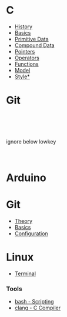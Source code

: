 # C
- [History](./topics/c/history.md)
- [Basics](./topics/c/basics.md)
- [Primitive Data](./topics/c/primitiveData.md)
- [Compound Data](./topics/c/compoundData.md)
- [Pointers](./topic/c/pointers.md)
- [Operators](./topic/c/operators.md)
- [Functions](./topic/c/functions.md)
- [Model](./topic/c/model.md)
- [Style*](./topic/c/style.md)

# Git










<br><br><br><br>
ignore below lowkey<br>
<br>
<br>

# Arduino

# Git
- [Theory](./topics/gitTheory.md)
- [Basics](./topics/gitBasics.md)
- [Configuration](./topics/gitConfiguration.md)
# Linux
-  [Terminal](./topics/linuxTerminal.md)
### **Tools**
-  [bash - Scripting](./topics/bashScripting.md)
-  [clang - C Compiler](./topics/clangCompiling.md)
